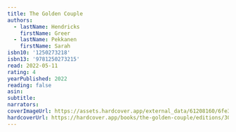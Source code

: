 ```yaml
---
title: The Golden Couple
authors:
  - lastName: Hendricks
    firstName: Greer
  - lastName: Pekkanen
    firstName: Sarah
isbn10: '1250273218'
isbn13: '9781250273215'
read: 2022-05-11
rating: 4
yearPublished: 2022
reading: false
asin:
subtitle:
narrators:
coverImageUrl: https://assets.hardcover.app/external_data/61208160/6fe3b09e21394a546d055adb3aba11c4179b3c0a.jpeg
hardcoverUrl: https://hardcover.app/books/the-golden-couple/editions/30882798
---
```

